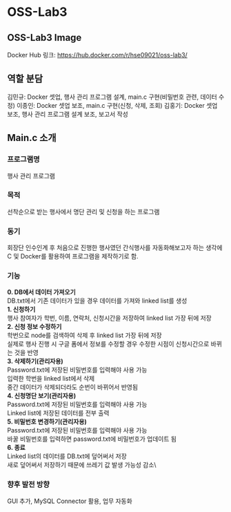 # OSS-Lab3

## OSS-Lab3 Image
Docker Hub 링크: https://hub.docker.com/r/hse09021/oss-lab3/

## 역할 분담
김민규: Docker 셋업, 행사 관리 프로그램 설계, main.c 구현(비밀번호 관련, 데이터 수정)
이종인: Docker 셋업 보조, main.c 구현(신청, 삭제, 조회)
김홍기: Docker 셋업 보조, 행사 관리 프로그램 설계 보조, 보고서 작성

## Main.c 소개
### 프로그램명
행사 관리 프로그램
### 목적
선착순으로 받는 행사에서 명단 관리 및 신청을 하는 프로그램
### 동기
회장단 인수인계 후 처음으로 진행한 행사였던 간식행사를 자동화해보고자 하는 생각에 C 및 Docker를 활용하여 프로그램을 제작하기로 함.
### 기능
**0. DB에서 데이터 가져오기**\
  DB.txt에서 기존 데이터가 있을 경우 데이터를 가져와 linked list를 생성\
**1. 신청하기**\
  행사 참여자가 학번, 이름, 연락처, 신청시간을 저장하여 linked list 가장 뒤에 저장\
**2. 신청 정보 수정하기**\
  학번으로 node를 검색하여 삭제 후 linked list 가장 뒤에 저장\
  실제로 행사 진행 시 구글 폼에서 정보를 수정할 경우 수정한 시점이 신청시간으로 바뀌는 것을 반영\
**3. 삭제하기(관리자용)**\
  Password.txt에 저장된 비밀번호를 입력해야 사용 가능\
  입력한 학번을 linked list에서 삭제\
  중간 데이터가 삭제되더라도 순번이 바뀌어서 반영됨\
**4. 신청명단 보기(관리자용)**\
  Password.txt에 저장된 비밀번호를 입력해야 사용 가능\
  Linked list에 저장된 데이터를 전부 출력\
**5. 비밀번호 변경하기(관리자용)**\
  Password.txt에 저장된 비밀번호를 입력해야 사용 가능\
  바꿀 비밀번호를 입력하면 password.txt에 비밀번호가 업데이트 됨\
**6. 종료**\
  Linked list의 데이터를 DB.txt에 덮어써서 저장\
  새로 덮어써서 저장하기 때문에 쓰레기 값 발생 가능성 감소\

### 향후 발전 방향
GUI 추가, MySQL Connector 활용, 업무 자동화
